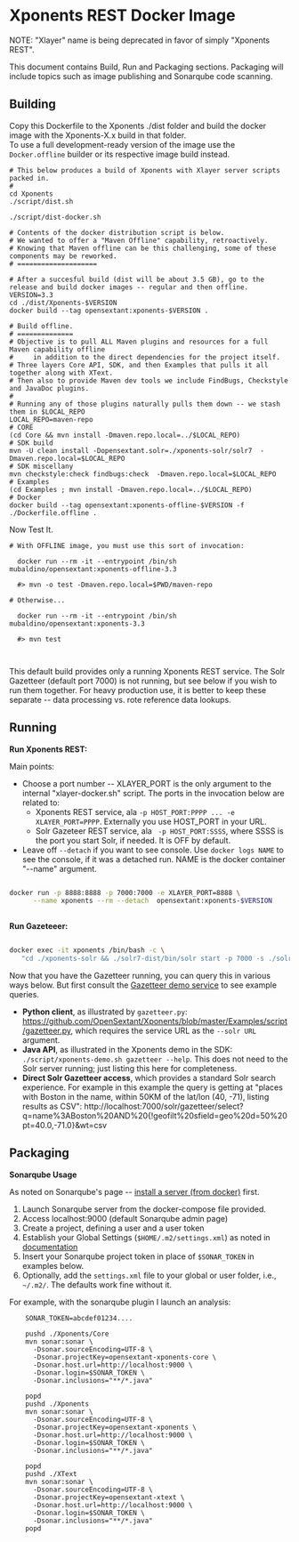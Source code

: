Xponents REST Docker Image
===========================

NOTE: "Xlayer" name is being deprecated in favor of simply "Xponents REST".

This document contains Build, Run and Packaging sections.
Packaging will include topics such as image publishing and Sonarqube code scanning.

Building
------------

Copy this Dockerfile to the Xponents ./dist folder and build the docker image with the Xponents-X.x build in that folder.  
To use a full development-ready version of the image use the `Docker.offline` builder or its respective image build instead.


```shell script
# This below produces a build of Xponents with Xlayer server scripts packed in.
#
cd Xponents
./script/dist.sh

./script/dist-docker.sh

# Contents of the docker distribution script is below.
# We wanted to offer a "Maven Offline" capability, retroactively.
# Knowing that Maven offline can be this challenging, some of these components may be reworked.
# ====================

# After a succesful build (dist will be about 3.5 GB), go to the release and build docker images -- regular and then offline.
VERSION=3.3
cd ./dist/Xponents-$VERSION
docker build --tag opensextant:xponents-$VERSION .

# Build offline.
# ==============
# Objective is to pull ALL Maven plugins and resources for a full Maven capability offline
#     in addition to the direct dependencies for the project itself.
# Three layers Core API, SDK, and then Examples that pulls it all together along with XText.
# Then also to provide Maven dev tools we include FindBugs, Checkstyle and JavaDoc plugins.
# 
# Running any of those plugins naturally pulls them down -- we stash them in $LOCAL_REPO
LOCAL_REPO=maven-repo
# CORE
(cd Core && mvn install -Dmaven.repo.local=../$LOCAL_REPO)
# SDK build
mvn -U clean install -Dopensextant.solr=./xponents-solr/solr7  -Dmaven.repo.local=$LOCAL_REPO
# SDK miscellany
mvn checkstyle:check findbugs:check  -Dmaven.repo.local=$LOCAL_REPO
# Examples
(cd Examples ; mvn install -Dmaven.repo.local=../$LOCAL_REPO)
# Docker
docker build --tag opensextant:xponents-offline-$VERSION -f ./Dockerfile.offline .
```


Now Test It.

```
# With OFFLINE image, you must use this sort of invocation:

  docker run --rm -it --entrypoint /bin/sh mubaldino/opensextant:xponents-offline-3.3

  #> mvn -o test -Dmaven.repo.local=$PWD/maven-repo

# Otherwise...

  docker run --rm -it --entrypoint /bin/sh mubaldino/opensextant:xponents-3.3

  #> mvn test 



```

This default build provides only a running Xponents REST service.  The Solr Gazetteer (default port 7000) is not running, 
but see below if you wish to run them together.  For heavy production use, it is better to keep these separate -- 
data processing vs. rote reference data lookups.

Running
--------------------
**Run Xponents REST:**

Main points:
* Choose a port number -- XLAYER_PORT is the only argument to the internal "xlayer-docker.sh" script.
 The ports in the invocation below are related to:
  *  Xponents REST service, ala `-p HOST_PORT:PPPP ... -e XLAYER_PORT=PPPP`. Externally you use HOST_PORT in your URL.
  *  Solr Gazeteer REST service, ala ` -p HOST_PORT:SSSS`, where SSSS is the port you start Solr, if needed. It is OFF by default.
* Leave off `--detach` if you want to see console.
Use `docker logs NAME` to see the console, if it was a detached run. NAME is the docker container "--name" argument.

```sh

docker run -p 8888:8888 -p 7000:7000 -e XLAYER_PORT=8888 \
      --name xponents --rm --detach  opensextant:xponents-$VERSION
      
```

**Run Gazeteeer:**

```sh

docker exec -it xponents /bin/bash -c \
   "cd ./xponents-solr && ./solr7-dist/bin/solr start -p 7000 -s ./solr7 -m 3g -q -force"

```

Now that you have the Gazetteer running, you can query this in various ways below.  But first consult 
the [Gazetteer demo service](https://github.com/OpenSextant/Xponents/blob/master/Examples/doc/README_gazetteer.md) to see example queries.

* **Python client**, as illustrated by `gazetteer.py`: https://github.com/OpenSextant/Xponents/blob/master/Examples/script/gazetteer.py, 
which requires the service URL as the `--solr URL` argument.
* **Java API**, as illustrated in the Xponents demo in the SDK: `./script/xponents-demo.sh gazetteer --help`. This does not need to 
the Solr server running; just listing this here for completeness.
* **Direct Solr Gazetteer access**, which provides a standard Solr search experience. For example in this example the query is getting 
at "places with Boston in the name, within 50KM of the lat/lon (40, -71), listing results as CSV":
http://localhost:7000/solr/gazetteer/select?q=name%3ABoston%20AND%20{!geofilt%20sfield=geo%20d=50%20pt=40.0,-71.0}&wt=csv



Packaging
---------------

**Sonarqube Usage**

As noted on Sonarqube's page -- [install a server (from docker)](https://docs.sonarqube.org/latest/setup/install-server/) first.

1. Launch Sonarqube server from the docker-compose file provided. 
2. Access localhost:9000 (default Sonarqube admin page)
3. Create a project, defining a user and a user token
4. Establish your Global Settings (`$HOME/.m2/settings.xml`) as noted in [documentation](https://docs.sonarqube.org/latest/analysis/scan/sonarscanner-for-maven/)
5.  Insert your Sonarqube project token in place of `$SONAR_TOKEN` in examples below.
6. Optionally, add the `settings.xml` file to your global or user folder, i.e., `~/.m2/`.  The defaults work fine without it.

For example, with the sonarqube plugin I launch an analysis:

```
    SONAR_TOKEN=abcdef01234.... 

    pushd ./Xponents/Core
    mvn sonar:sonar \
      -Dsonar.sourceEncoding=UTF-8 \
      -Dsonar.projectKey=opensextant-xponents-core \
      -Dsonar.host.url=http://localhost:9000 \
      -Dsonar.login=$SONAR_TOKEN \
      -Dsonar.inclusions="**/*.java"
    
    popd
    pushd ./Xponents
    mvn sonar:sonar \
      -Dsonar.sourceEncoding=UTF-8 \
      -Dsonar.projectKey=opensextant-xponents \
      -Dsonar.host.url=http://localhost:9000 \
      -Dsonar.login=$SONAR_TOKEN \
      -Dsonar.inclusions="**/*.java"
      
    popd
    pushd ./XText
    mvn sonar:sonar \
      -Dsonar.sourceEncoding=UTF-8 \
      -Dsonar.projectKey=opensextant-xtext \
      -Dsonar.host.url=http://localhost:9000 \
      -Dsonar.login=$SONAR_TOKEN \
      -Dsonar.inclusions="**/*.java"
    popd    
```


